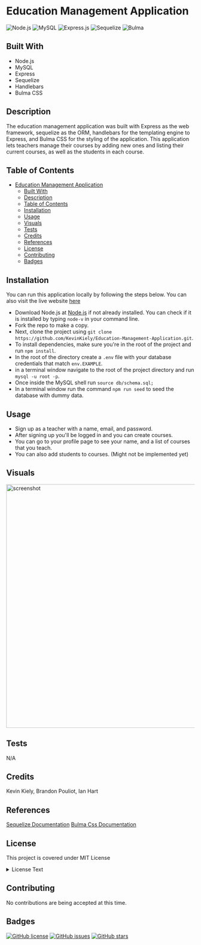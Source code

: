 # Education Management Application

![Node.js](https://camo.githubusercontent.com/85cba226a1290d078f1a437aa87cb872a5bdb30037fa96b8afcddf163cd5b328/68747470733a2f2f696d672e736869656c64732e696f2f7374617469632f76313f7374796c653d666f722d7468652d6261646765266d6573736167653d4e6f64652e6a7326636f6c6f723d333339393333266c6f676f3d4e6f64652e6a73266c6f676f436f6c6f723d464646464646266c6162656c3d)
![MySQL](https://camo.githubusercontent.com/43cb8083b53aaf9847087cc27dcc556a66b7b1f32ca77c3091aed2e3f9c2c277/68747470733a2f2f696d672e736869656c64732e696f2f7374617469632f76313f7374796c653d666f722d7468652d6261646765266d6573736167653d4d7953514c26636f6c6f723d343437394131266c6f676f3d4d7953514c266c6f676f436f6c6f723d464646464646266c6162656c3d)
![Express.js](https://camo.githubusercontent.com/dd688eaaa262ca0022a159962f55bfd35cababef5df983fb2b3c136e62256b5e/68747470733a2f2f696d672e736869656c64732e696f2f7374617469632f76313f7374796c653d666f722d7468652d6261646765266d6573736167653d4578707265737326636f6c6f723d303030303030266c6f676f3d45787072657373266c6f676f436f6c6f723d464646464646266c6162656c3d)
![Sequelize](https://camo.githubusercontent.com/b4637d1df0ccfefc5971f0afab56330893bb86fc1b5299cb3fb3bc391ca24115/68747470733a2f2f696d672e736869656c64732e696f2f7374617469632f76313f7374796c653d666f722d7468652d6261646765266d6573736167653d53657175656c697a6526636f6c6f723d323232323232266c6f676f3d53657175656c697a65266c6f676f436f6c6f723d353242304537266c6162656c3d)
![Bulma](https://camo.githubusercontent.com/348c91cfe1d49e26bd9bd0023f4b3ec4dfa91ce207947f23bca13f813801e961/68747470733a2f2f696d672e736869656c64732e696f2f7374617469632f76313f7374796c653d666f722d7468652d6261646765266d6573736167653d42756c6d6126636f6c6f723d323232323232266c6f676f3d42756c6d61266c6f676f436f6c6f723d303044314232266c6162656c3d)

## Built With

- Node.js
- MySQL
- Express
- Sequelize
- Handlebars
- Bulma CSS

## Description

The education management application was built with Express as the web framework, sequelize as the ORM, handlebars for the templating engine to Express, and Bulma CSS for the styling of the application. This application lets teachers manage their courses by adding new ones and listing their current courses, as well as the students in each course.

## Table of Contents

- [Education Management Application](#education-management-application)
  - [Built With](#built-with)
  - [Description](#description)
  - [Table of Contents](#table-of-contents)
  - [Installation](#installation)
  - [Usage](#usage)
  - [Visuals](#visuals)
  - [Tests](#tests)
  - [Credits](#credits)
  - [References](#references)
  - [License](#license)
  - [Contributing](#contributing)
  - [Badges](#badges)

## Installation

You can run this application locally by following the steps below. You can also visit the live website [here](https://education-management-182b736245a7.herokuapp.com/)

- Download Node.js at [Node.js](https://nodejs.org/en) if not already installed. You can check if it is installed by typing `node-v` in your command line.
- Fork the repo to make a copy.
- Next, clone the project using `git clone https://github.com/KevinKiely/Education-Management-Application.git`.
- To install dependencies, make sure you're in the root of the project and run `npm install`.
- In the root of the directory create a `.env` file with your database credentials that match `env.EXAMPLE`.
- in a terminal window navigate to the root of the project directory and run `mysql -u root -p`.
- Once inside the MySQL shell run `source db/schema.sql;`
- In a terminal window run the command `npm run seed` to seed the database with dummy data.

## Usage

- Sign up as a teacher with a name, email, and password.
- After signing up you'll be logged in and you can create courses.
- You can go to your profile page to see your name, and a list of courses that you teach.
- You can also add students to courses. (Might not be implemented yet)

## Visuals

<img width="650" alt="screenshot" src="https://github.com/KevinKiely/Education-Management-Application/assets/29121238/ecde0642-af3b-4ed6-aa82-4acee9457505">


## Tests

N/A

## Credits

Kevin Kiely, Brandon Pouliot, Ian Hart

## References

[Sequelize Documentation](https://sequelize.org/docs/v6/)
[Bulma Css Documentation](https://bulma.io/documentation/)

## License

This project is covered under MIT License

<details>
  <summary>
    License Text
  </summary>

```

Copyright (c) 2024  Kevin Kiely, Brandon Pouliot, Ian Hart

Permission is hereby granted, free of charge, to any person obtaining a copy
of this software and associated documentation files (the "Software"), to deal
in the Software without restriction, including without limitation the rights
to use, copy, modify, merge, publish, distribute, sublicense, and/or sell
copies of the Software, and to permit persons to whom the Software is
furnished to do so, subject to the following conditions:

The above copyright notice and this permission notice shall be included in all
copies or substantial portions of the Software.

THE SOFTWARE IS PROVIDED "AS IS", WITHOUT WARRANTY OF ANY KIND, EXPRESS OR
IMPLIED, INCLUDING BUT NOT LIMITED TO THE WARRANTIES OF MERCHANTABILITY,
FITNESS FOR A PARTICULAR PURPOSE AND NONINFRINGEMENT. IN NO EVENT SHALL THE
AUTHORS OR COPYRIGHT HOLDERS BE LIABLE FOR ANY CLAIM, DAMAGES OR OTHER
LIABILITY, WHETHER IN AN ACTION OF CONTRACT, TORT OR OTHERWISE, ARISING FROM,
OUT OF OR IN CONNECTION WITH THE SOFTWARE OR THE USE OR OTHER DEALINGS IN THE
SOFTWARE.

```

</details>

## Contributing

No contributions are being accepted at this time.

## Badges

[![GitHub license](https://img.shields.io/github/license/KevinKiely/Education-Management-Application)](https://github.com/KevinKiely/Education-Management-Application/blob/main/LICENSE)
[![GitHub issues](https://img.shields.io/github/issues/KevinKiely/Education-Management-Application)](https://github.com/KevinKiely/Education-Management-Application)
[![GitHub stars](https://img.shields.io/github/stars/KevinKiely/Education-Management-Application)](https://github.com/KevinKiely/Education-Management-Application/stargazers)
